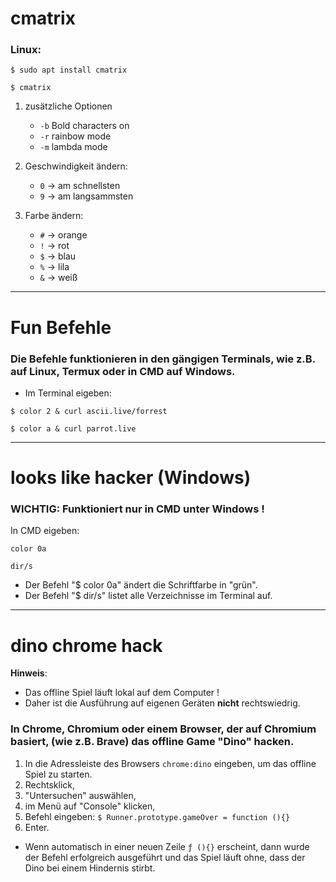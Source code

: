 # cmatrix

### Linux:
```
$ sudo apt install cmatrix
```
```
$ cmatrix
```

1. zusätzliche Optionen
   - `-b` Bold characters on
   - `-r` rainbow mode
   - `-m` lambda mode


2. Geschwindigkeit ändern:
   - `0` -> am schnellsten
   - `9` -> am langsammsten


3. Farbe ändern:
   - `#` -> orange
   - `!` -> rot
   - `$` -> blau
   - `%` -> lila
   - `&` -> weiß


---------------------------------------------------------------------------


# Fun Befehle

### Die Befehle funktionieren in den gängigen Terminals, wie z.B. auf Linux, Termux oder in CMD auf Windows.

- Im Terminal eigeben:

```
$ color 2 & curl ascii.live/forrest
```

```
$ color a & curl parrot.live
```

---------------------------------------------------------------------------


# looks like hacker (Windows)


### WICHTIG: Funktioniert nur in CMD unter Windows !

In CMD eigeben:

```
color 0a
```
```
dir/s
```

- Der Befehl "$ color 0a" ändert die Schriftfarbe in "grün".
- Der Befehl "$ dir/s" listet alle Verzeichnisse im Terminal auf.


---------------------------------------------------------------------------


# dino chrome hack

__Hinweis__:
  - Das offline Spiel läuft lokal auf dem Computer !
  - Daher ist die Ausführung auf eigenen Geräten __nicht__ rechtswiedrig.


### In Chrome, Chromium oder einem Browser, der auf Chromium basiert, (wie z.B. Brave) das __offline Game__ "Dino" hacken.


1. In die Adressleiste des Browsers `chrome:dino` eingeben, um das offline Spiel zu starten.
2. Rechtsklick,
3. "Untersuchen" auswählen,
4. im Menü auf "Console" klicken,
5. Befehl eingeben: 
```$ Runner.prototype.gameOver = function (){}```
6. Enter.


- Wenn automatisch in einer neuen Zeile `ƒ (){}` erscheint, dann wurde der Befehl erfolgreich ausgeführt und 
das Spiel läuft ohne, dass der Dino bei einem Hindernis stirbt.
